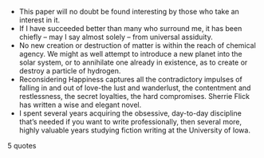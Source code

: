  - This paper will no doubt be found interesting by those who take an interest in it.
 - If I have succeeded better than many who surround me, it has been chiefly – may I say almost solely – from universal assiduity.
 - No new creation or destruction of matter is within the reach of chemical agency. We might as well attempt to introduce a new planet into the solar system, or to annihilate one already in existence, as to create or destroy a particle of hydrogen.
 - Reconsidering Happiness captures all the contradictory impulses of falling in and out of love-the lust and wanderlust, the contentment and restlessness, the secret loyalties, the hard compromises. Sherrie Flick has written a wise and elegant novel.
 - I spent several years acquiring the obsessive, day-to-day discipline that’s needed if you want to write professionally, then several more, highly valuable years studying fiction writing at the University of Iowa.

5 quotes
